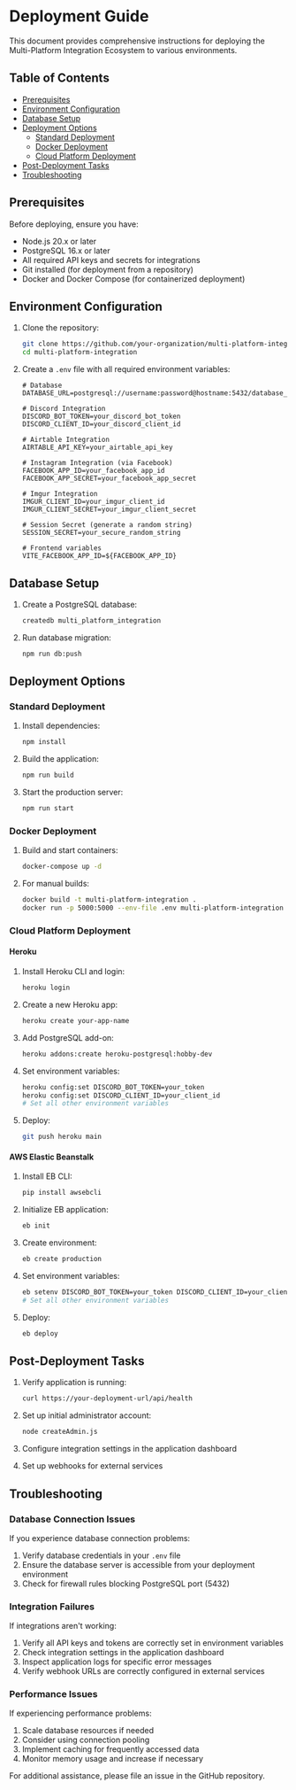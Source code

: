 # Deployment Guide

This document provides comprehensive instructions for deploying the Multi-Platform Integration Ecosystem to various environments.

## Table of Contents
- [Prerequisites](#prerequisites)
- [Environment Configuration](#environment-configuration)
- [Database Setup](#database-setup)
- [Deployment Options](#deployment-options)
  - [Standard Deployment](#standard-deployment)
  - [Docker Deployment](#docker-deployment)
  - [Cloud Platform Deployment](#cloud-platform-deployment)
- [Post-Deployment Tasks](#post-deployment-tasks)
- [Troubleshooting](#troubleshooting)

## Prerequisites

Before deploying, ensure you have:

- Node.js 20.x or later
- PostgreSQL 16.x or later
- All required API keys and secrets for integrations
- Git installed (for deployment from a repository)
- Docker and Docker Compose (for containerized deployment)

## Environment Configuration

1. Clone the repository:
   ```bash
   git clone https://github.com/your-organization/multi-platform-integration.git
   cd multi-platform-integration
   ```

2. Create a `.env` file with all required environment variables:
   ```
   # Database
   DATABASE_URL=postgresql://username:password@hostname:5432/database_name

   # Discord Integration
   DISCORD_BOT_TOKEN=your_discord_bot_token
   DISCORD_CLIENT_ID=your_discord_client_id

   # Airtable Integration
   AIRTABLE_API_KEY=your_airtable_api_key

   # Instagram Integration (via Facebook)
   FACEBOOK_APP_ID=your_facebook_app_id
   FACEBOOK_APP_SECRET=your_facebook_app_secret

   # Imgur Integration
   IMGUR_CLIENT_ID=your_imgur_client_id
   IMGUR_CLIENT_SECRET=your_imgur_client_secret

   # Session Secret (generate a random string)
   SESSION_SECRET=your_secure_random_string

   # Frontend variables
   VITE_FACEBOOK_APP_ID=${FACEBOOK_APP_ID}
   ```

## Database Setup

1. Create a PostgreSQL database:
   ```bash
   createdb multi_platform_integration
   ```

2. Run database migration:
   ```bash
   npm run db:push
   ```

## Deployment Options

### Standard Deployment

1. Install dependencies:
   ```bash
   npm install
   ```

2. Build the application:
   ```bash
   npm run build
   ```

3. Start the production server:
   ```bash
   npm run start
   ```

### Docker Deployment

1. Build and start containers:
   ```bash
   docker-compose up -d
   ```

2. For manual builds:
   ```bash
   docker build -t multi-platform-integration .
   docker run -p 5000:5000 --env-file .env multi-platform-integration
   ```

### Cloud Platform Deployment

#### Heroku

1. Install Heroku CLI and login:
   ```bash
   heroku login
   ```

2. Create a new Heroku app:
   ```bash
   heroku create your-app-name
   ```

3. Add PostgreSQL add-on:
   ```bash
   heroku addons:create heroku-postgresql:hobby-dev
   ```

4. Set environment variables:
   ```bash
   heroku config:set DISCORD_BOT_TOKEN=your_token
   heroku config:set DISCORD_CLIENT_ID=your_client_id
   # Set all other environment variables
   ```

5. Deploy:
   ```bash
   git push heroku main
   ```

#### AWS Elastic Beanstalk

1. Install EB CLI:
   ```bash
   pip install awsebcli
   ```

2. Initialize EB application:
   ```bash
   eb init
   ```

3. Create environment:
   ```bash
   eb create production
   ```

4. Set environment variables:
   ```bash
   eb setenv DISCORD_BOT_TOKEN=your_token DISCORD_CLIENT_ID=your_client_id
   # Set all other environment variables
   ```

5. Deploy:
   ```bash
   eb deploy
   ```

## Post-Deployment Tasks

1. Verify application is running:
   ```bash
   curl https://your-deployment-url/api/health
   ```

2. Set up initial administrator account:
   ```bash
   node createAdmin.js
   ```

3. Configure integration settings in the application dashboard

4. Set up webhooks for external services

## Troubleshooting

### Database Connection Issues

If you experience database connection problems:

1. Verify database credentials in your `.env` file
2. Ensure the database server is accessible from your deployment environment
3. Check for firewall rules blocking PostgreSQL port (5432)

### Integration Failures

If integrations aren't working:

1. Verify all API keys and tokens are correctly set in environment variables
2. Check integration settings in the application dashboard
3. Inspect application logs for specific error messages
4. Verify webhook URLs are correctly configured in external services

### Performance Issues

If experiencing performance problems:

1. Scale database resources if needed
2. Consider using connection pooling
3. Implement caching for frequently accessed data
4. Monitor memory usage and increase if necessary

For additional assistance, please file an issue in the GitHub repository.
